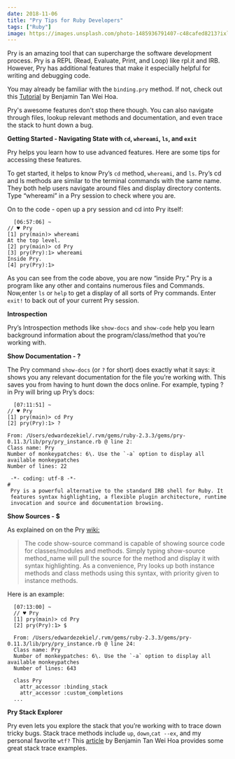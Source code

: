 ```yaml
---
date: 2018-11-06
title: "Pry Tips for Ruby Developers"
tags: ["Ruby"]
image: https://images.unsplash.com/photo-1485936791407-c48cafed8213?ixlib=rb-1.2.1&ixid=eyJhcHBfaWQiOjEyMDd9&auto=format&fit=crop&w=1650&q=80
---
```


Pry is an amazing tool that can supercharge the software development process. Pry is a REPL (Read, Evaluate, Print, and Loop) like rpl.it and IRB. However, Pry has additional features that make it especially helpful for writing and debugging code.

You may already be familiar with the `binding.pry` method. If not, check out this [Tutorial](https://www.sitepoint.com/rubyists-time-pry-irb/) by Benjamin Tan Wei Hoa.

Pry's awesome features don't stop there though. You can also navigate through files, lookup relevant methods and documentation, and even trace the stack to hunt down a bug.

**Getting Started - Navigating State with `cd`, `whereami`, `ls`, and `exit`**

Pry helps you learn how to use advanced features. Here are some tips for accessing these features.

To get started, it helps to know Pry’s `cd` method, `whereami`, and `ls`. Pry’s cd and ls methods are similar to the terminal commands with the same name. They both help users navigate around files and display directory contents. Type “whereami” in a Pry session to check where you are.

On to the code - open up a pry session and cd into Pry itself:

      [06:57:06] ~
    // ♥ Pry
    [1] pry(main)> whereami
    At the top level.
    [2] pry(main)> cd Pry
    [3] pry(Pry):1> whereami
    Inside Pry.
    [4] pry(Pry):1>

As you can see from the code above, you are now “inside Pry.” Pry is a program like any other and contains numerous files and Commands. Now,enter `ls` or `help` to get a display of all sorts of Pry commands. Enter `exit!` to back out of your current Pry session.

**Introspection**

Pry’s Introspection methods like `show-docs` and `show-code` help you learn background information about the program/class/method that you’re working with.

**Show Documentation - ?**

The Pry command `show-docs` (or `?` for short) does exactly what it says: it shows you any relevant documentation for the file you’re working with. This saves you from having to hunt down the docs online. For example, typing ? in Pry will bring up Pry’s docs:

      [07:11:51] ~
    // ♥ Pry
    [1] pry(main)> cd Pry
    [2] pry(Pry):1> ?

    From: /Users/edwardezekiel/.rvm/gems/ruby-2.3.3/gems/pry-0.11.3/lib/pry/pry_instance.rb @ line 2:
    Class name: Pry
    Number of monkeypatches: 6\. Use the `-a` option to display all available monkeypatches
    Number of lines: 22

     -*- coding: utf-8 -*-
    #
     Pry is a powerful alternative to the standard IRB shell for Ruby. It
     features syntax highlighting, a flexible plugin architecture, runtime
     invocation and source and documentation browsing.

**Show Sources - \$**

As explained on on the Pry [wiki:](https://github.com/pry/pry/wiki/Source-browsing)

> The code show-source command is capable of showing source code for classes/modules and methods. Simply typing show-source method_name will pull the source for the method and display it with syntax highlighting. As a convenience, Pry looks up both instance methods and class methods using this syntax, with priority given to instance methods.

Here is an example:

      [07:13:00] ~
      // ♥ Pry
      [1] pry(main)> cd Pry
      [2] pry(Pry):1> $

      From: /Users/edwardezekiel/.rvm/gems/ruby-2.3.3/gems/pry-0.11.3/lib/pry/pry_instance.rb @ line 24:
      Class name: Pry
      Number of monkeypatches: 6\. Use the `-a` option to display all available monkeypatches
      Number of lines: 643

      class Pry
        attr_accessor :binding_stack
        attr_accessor :custom_completions
      ...

**Pry Stack Explorer**

Pry even lets you explore the stack that you’re working with to trace down tricky bugs. Stack trace methods include `up`, `down`,`cat --ex`, and my personal favorite `wtf?` This [article](https://www.sitepoint.com/rubyists-time-pry-irb/) by Benjamin Tan Wei Hoa provides some great stack trace examples.
